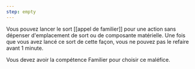 ```yaml
---
step: empty
---
```

Vous pouvez lancer le sort [[appel de familier]] pour une action sans dépenser d'emplacement de sort ou de composante matérielle. Une fois que vous avez lancé ce sort de cette façon, vous ne pouvez pas le refaire avant 1 minute.

Vous devez avoir la compétence Familier pour choisir ce maléfice.

